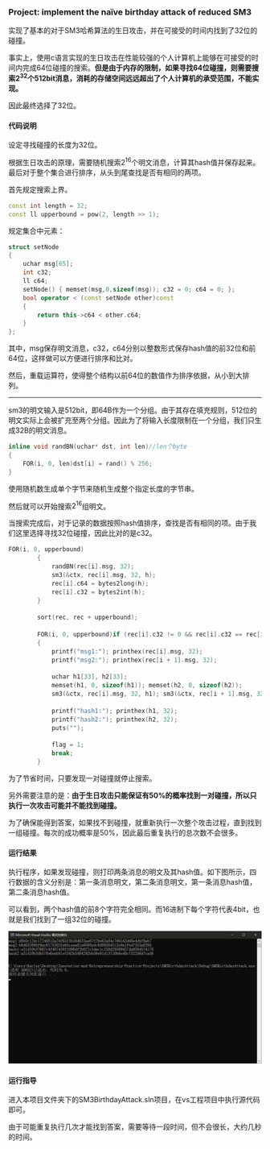 ### Project: implement the naïve birthday attack of reduced SM3

实现了基本的对于SM3哈希算法的生日攻击，并在可接受的时间内找到了32位的碰撞。

事实上，使用c语言实现的生日攻击在性能较强的个人计算机上能够在可接受的时间内完成64位碰撞的搜索。**但是由于内存的限制，如果寻找64位碰撞，则需要搜索$2^{32}$个512bit消息，消耗的存储空间远远超出了个人计算机的承受范围，不能实现。**

因此最终选择了32位。

#### 代码说明

设定寻找碰撞的长度为32位。

根据生日攻击的原理，需要随机搜索$2^{16}$个明文消息，计算其hash值并保存起来。最后对于整个集合进行排序，从头到尾查找是否有相同的两项。

首先规定搜索上界。

```c++
const int length = 32;
const ll upperbound = pow(2, length >> 1);
```

规定集合中元素：

```c++
struct setNode
{
	uchar msg[65];
	int c32;
	ll c64;
	setNode() { memset(msg,0,sizeof(msg)); c32 = 0; c64 = 0; };
	bool operator < (const setNode other)const
	{
		return this->c64 < other.c64;
	}
};
```

其中，msg保存明文消息，c32，c64分别以整数形式保存hash值的前32位和前64位，这样做可以方便进行排序和比对。

然后，重载运算符，使得整个结构以前64位的数值作为排序依据，从小到大排列。

------

sm3的明文输入是512bit，即64B作为一个分组。由于其存在填充规则，512位的明文实际上会被扩充至两个分组。因此为了将输入长度限制在一个分组，我们只生成32B的明文消息。

```c++
inline void randBN(uchar* dst, int len)//len个byte
{
	FOR(i, 0, len)dst[i] = rand() % 256;
}
```

使用随机数生成单个字节来随机生成整个指定长度的字节串。

然后就可以开始搜索$2^{16}$组明文。

当搜索完成后，对于记录的数据按照hash值排序，查找是否有相同的项。由于我们这里选择寻找32位碰撞，因此比对的是c32。

```c++
FOR(i, 0, upperbound)
		{
			randBN(rec[i].msg, 32);
			sm3(&ctx, rec[i].msg, 32, h);
			rec[i].c64 = bytes2long(h);
			rec[i].c32 = bytes2int(h);
		}

		sort(rec, rec + upperbound);

		FOR(i, 0, upperbound)if (rec[i].c32 != 0 && rec[i].c32 == rec[i + 1].c32)
		{
			printf("msg1:"); printhex(rec[i].msg, 32);
			printf("msg2:"); printhex(rec[i + 1].msg, 32);

			uchar h1[33], h2[33];
			memset(h1, 0, sizeof(h1)); memset(h2, 0, sizeof(h2));
			sm3(&ctx, rec[i].msg, 32, h1); sm3(&ctx, rec[i + 1].msg, 32, h2);

			printf("hash1:"); printhex(h1, 32);
			printf("hash2:"); printhex(h2, 32);
			puts("");

			flag = 1;
			break;
		}
```

为了节省时间，只要发现一对碰撞就停止搜索。

另外需要注意的是：**由于生日攻击只能保证有50%的概率找到一对碰撞，所以只执行一次攻击可能并不能找到碰撞。**

为了确保能得到答案，如果找不到碰撞，就重新执行一次整个攻击过程，直到找到一组碰撞。每次的成功概率是50%，因此最后重复执行的总次数不会很多。

#### 运行结果

执行程序，如果发现碰撞，则打印两条消息的明文及其hash值。如下图所示，四行数据的含义分别是：第一条消息明文，第二条消息明文，第一条消息hash值，第二条消息hash值。

可以看到，两个hash值的前8个字符完全相同。而16进制下每个字符代表4bit，也就是我们找到了一组32位的碰撞。

![image-20220730225909001](./res.png)

#### 运行指导

进入本项目文件夹下的SM3BirthdayAttack.sln项目，在vs工程项目中执行源代码即可。

由于可能重复执行几次才能找到答案，需要等待一段时间，但不会很长，大约几秒的时间。